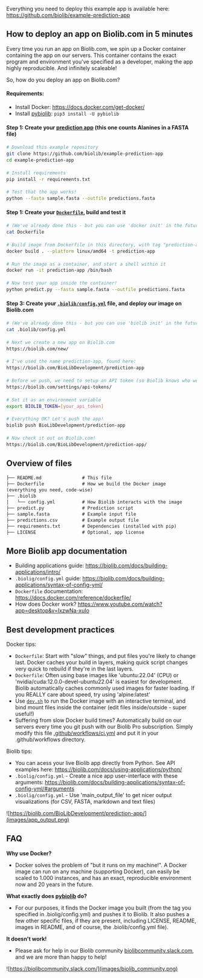Everything you need to deploy this example app is available here: https://github.com/biolib/example-prediction-app

## How to deploy an app on Biolib.com in 5 minutes

Every time you run an app on Biolib.com, we spin up a Docker container containing the app on our servers. This container contains the exact program and environment you've specified as a developer, making the app highly reproducible. And infinitely scaleable!

So, how do you deploy an app on Biolib.com?

#### Requirements:
- Install Docker: https://docs.docker.com/get-docker/
- Install [pybiolib](https://pypi.org/project/pybiolib/): <Code>pip3 install -U pybiolib</Code>

#### Step 1: Create your [prediction app](https://github.com/biolib/example-prediction-app/blob/main/predict.py) (this one counts Alanines in a FASTA file)

```bash
# Download this example repository
git clone https://github.com/biolib/example-prediction-app
cd example-prediction-app

# Install requirements
pip install -r requirements.txt

# Test that the app works!
python --fasta sample.fasta --outfile predictions.fasta
```

#### Step 1: Create your <code>[Dockerfile](https://github.com/biolib/example-prediction-app/blob/main/Dockerfile)</code>, build and test it

```bash
# (We've already done this - but you can use 'docker init' in the future)
cat Dockerfile

# Build image from Dockerfile in this directory, with tag "prediction-app"
docker build . --platform linux/amd64 -t prediction-app

# Run the image as a container, and start a shell within it
docker run -it prediction-app /bin/bash

# Now test your app inside the container!
python predict.py --fasta sample.fasta --outfile predictions.fasta
```

#### Step 3: Create your <code>[.biolib/config.yml](https://github.com/biolib/example-prediction-app/blob/main/.biolib/config.yml)</code> file, and deploy our image on Biolib.com

```bash
# (We've already done this - but you can use 'biolib init' in the future)
cat .biolib/config.yml

# Next we create a new app on Biolib.com
https://biolib.com/new/

# I've used the name prediction-app, found here:
https://biolib.com/BioLibDevelopment/prediction-app

# Before we push, we need to setup an API token (so Biolib knows who we are)
https://biolib.com/settings/api-tokens/

# Set it as an environment variable
export BIOLIB_TOKEN=[your_api_token]

# Everything OK? Let's push the app!
biolib push BioLibDevelopment/prediction-app

# Now check it out on Biolib.com!
https://biolib.com/BioLibDevelopment/prediction-app/
```

## Overview of files
```markdown'
├── README.md               # This file
├── Dockerfile              # How we build the Docker image (everything you need, code-wise)
├── .biolib
│   └── config.yml          # How Biolib interacts with the image 
├── predict.py              # Prediction script
├── sample.fasta            # Example input file
├── predictions.csv         # Example output file
├── requirements.txt        # Dependencies (installed with pip)
├── LICENSE                 # Optional, app license
```

## More Biolib app documentation
- Building applications guide: https://biolib.com/docs/building-applications/intro/
- <code>.biolig/config.yml</code> guide: https://biolib.com/docs/building-applications/syntax-of-config-yml/
- <code>Dockerfile</code> documentation: https://docs.docker.com/reference/dockerfile/
- How does Docker work? https://www.youtube.com/watch?app=desktop&v=IxzwNa-xuIo

## Best development practices
Docker tips:
- <code>Dockerfile</code>: Start with "slow" things, and put files you're likely to change last. Docker caches your build in layers, making quick script changes very quick to rebuild if they're in the last layers.
- <code>Dockerfile</code>: Often using base images like 'ubuntu:22.04' (CPU) or 'nvidia/cuda:12.0.0-devel-ubuntu22.04' is easiest for development. Biolib automatically caches commonly used images for faster loading. If you REALLY care about speed, try using 'alpine:latest'
- Use <code>[dev.sh](https://github.com/biolib/example-prediction-app/blob/main/dev.sh)</code> to run the Docker image with an interactive terminal, and bind mount files inside the container (edit files inside/outside - super useful!)
- Suffering from slow Docker build times? Automatically build on our servers every time you git push with our Biolib Pro subscription. Simply modify this file [.github/workflows/ci.yml](https://github.com/biolibtech/app-musite/blob/develop/.github/workflows/ci.yml) and put it in your .github/workflows directory.

Biolib tips:
- You can acess your live Biolib app directly from Python. See API examples here: https://biolib.com/docs/using-applications/python/
- <code>.biolig/config.yml</code> - Create a nice app user-interface with these arguments: https://biolib.com/docs/building-applications/syntax-of-config-yml/#arguments
- <code>.biolig/config.yml</code> - Use 'main_output_file' to get nicer output visualizations (for CSV, FASTA, markdown and text files)

![https://biolib.com/BioLibDevelopment/prediction-app/](images/app_output.png)

## FAQ

**Why use Docker?**
- Docker solves the problem of "but it runs on my machine!". A Docker image can run on any machine (supporting Docker), can easily be scaled to 1.000 instances, and has an exact, reproducible environment now and 20 years in the future.

**What exactly does [pybiolib](https://pypi.org/project/pybiolib/) do?**
- For our purposes, it finds the Docker image you built (from the tag you specified in .biolig/config.yml) and pushes it to Biolib. It also pushes a few other specific files, if they are present, including LICENSE, README, images in README, and of course, the .biolib/config.yml file).

**It doesn't work!**
- Please ask for help in our Biolib community [biolibcommunity.slack.com](https://biolibcommunity.slack.com/), and we are more than happy to help!

![https://biolibcommunity.slack.com/](images/biolib_community.png)

